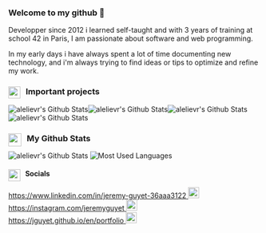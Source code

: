 ### Welcome to my github 👋 

<!--
**jguyet/jguyet** is a ✨ _special_ ✨ repository because its `README.md` (this file) appears on your GitHub profile.

Here are some ideas to get you started:

- 🔭 I’m currently working on ...
- 🌱 I’m currently learning ...
- 👯 I’m looking to collaborate on ...
- 🤔 I’m looking for help with ...
- 💬 Ask me about ...
- 📫 How to reach me: ...
- 😄 Pronouns: ...
- ⚡ Fun fact: ...
-->

<!-- ### 🤝 Connect with me:

-->

Developper since 2012 i learned self-taught and with 3 years of training at school 42 in Paris, I am passionate about software and web programming.  
  
In my early days i have always spent a lot of time documenting new technology, and i'm always trying to find ideas or tips to optimize and refine my work.

### <img align="left" alt="" width="24px" src="https://upload.wikimedia.org/wikipedia/commons/thumb/0/00/Octicons-repo.svg/450px-Octicons-repo.svg.png" /> &nbsp; Important projects

<img alt="alelievr's Github Stats" src="https://github-readme-stats.vercel.app/api/pin?username=jguyet&repo=fosfo&title_color=fff&icon_color=f9f9f9&text_color=9f9f9f&bg_color=151515" /><img alt="alelievr's Github Stats" src="https://github-readme-stats.vercel.app/api/pin?username=jguyet&repo=jiji-cli&title_color=fff&icon_color=f9f9f9&text_color=9f9f9f&bg_color=151515" /><img alt="alelievr's Github Stats" src="https://github-readme-stats.vercel.app/api/pin?username=jguyet&repo=node-network-clustering&title_color=fff&icon_color=f9f9f9&text_color=9f9f9f&bg_color=151515" /><img alt="alelievr's Github Stats" src="https://github-readme-stats.vercel.app/api/pin?username=jguyet&repo=jguyet.github.io&title_color=fff&icon_color=f9f9f9&text_color=9f9f9f&bg_color=151515" />

### <img align="left" alt="" width="26px" src="https://github.githubassets.com/images/modules/logos_page/GitHub-Mark.png" /> &nbsp; My Github Stats
<img alt="alelievr's Github Stats" src="https://github-readme-stats.codestackr.vercel.app/api?username=jguyet&show_icons=true&hide_border=false&hide_title=true&hide_rank=false&include_all_commits=true&bg_color=000000&title_color=fff&text_color=fff" /> <img alt="Most Used Languages" src="https://github-readme-stats.vercel.app/api/top-langs/?username=jguyet&layout=compact&hide=TSQL,C&bg_color=000000&title_color=fff&text_color=fff" />

#### <img align="left" alt="" width="24px" src="https://upload.wikimedia.org/wikipedia/commons/thumb/c/c3/Networking_-_The_Noun_Project.svg/240px-Networking_-_The_Noun_Project.svg.png" /> &nbsp; Socials

[https://www.linkedin.com/in/jeremy-guyet-36aaa3122 <img alt="codeSTACKr | LinkedIn" width="22px" src="https://cdn.jsdelivr.net/npm/simple-icons@v3/icons/linkedin.svg" />](https://www.linkedin.com/in/jeremy-guyet-36aaa3122)   
[https://instagram.com/jeremyguyet <img alt="codeSTACKr | Instagram" width="22px" src="https://cdn.jsdelivr.net/npm/simple-icons@v3/icons/instagram.svg" />](https://instagram.com/jeremyguyet)  
[https://jguyet.github.io/en/portfolio <img alt="codeSTACKr | Instagram" width="22px" src="https://cdn.jsdelivr.net/npm/simple-icons@v3/icons/superuser.svg" />](https://jguyet.github.io/en/portfolio)  
